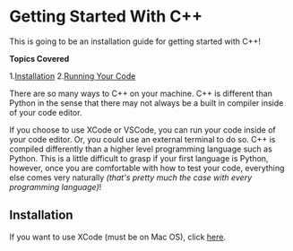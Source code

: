 # Getting Started With C++

This is going to be an installation guide for getting started with C++!

**Topics Covered**

1.[Installation](#install)
2.[Running Your Code](#runcode)

There are so many ways to C++ on your machine. C++ is different than Python in the sense that there may not always be a built in compiler inside of your code editor.

If you choose to use XCode or VSCode, you can run your code inside of your code editor. Or, you could use an external terminal to do so. C++ is compiled differently than a higher level programming language such as Python. This is a little difficult to grasp if your first language is Python, however, once you are comfortable with how to test your code, everything else comes very naturally *(that's pretty much the case with every programming language)*!

## Installation

If you want to use XCode (must be on Mac OS), click [here](https://apps.apple.com/us/app/xcode/id497799835?mt=12).